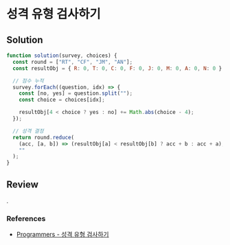 # 성격 유형 검사하기

## Solution

```js
function solution(survey, choices) {
  const round = ["RT", "CF", "JM", "AN"];
  const resultObj = { R: 0, T: 0, C: 0, F: 0, J: 0, M: 0, A: 0, N: 0 };

  // 점수 누적
  survey.forEach((question, idx) => {
    const [no, yes] = question.split("");
    const choice = choices[idx];

    resultObj[4 < choice ? yes : no] += Math.abs(choice - 4);
  });

  // 성격 결정
  return round.reduce(
    (acc, [a, b]) => (resultObj[a] < resultObj[b] ? acc + b : acc + a),
    ""
  );
}
```

## Review

.

### References

- [Programmers - 성격 유형 검사하기](https://school.programmers.co.kr/learn/courses/30/lessons/118666)
